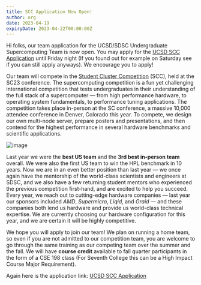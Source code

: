 ```yaml
---
title: SCC Application Now Open!
author: org
date: 2023-04-19
expiryDate: 2023-04-22T00:00:00Z
---
```


Hi folks, our team application for the UCSD/SDSC Undergraduate Supercomputing Team is now open. You may apply for the [UCSD SCC Application](https://na.eventscloud.com/ereg/newreg.php?eventid=746928&.) until Friday night (If you found out for example on Saturday see if you can still apply anyways). We encourage you to apply!

Our team will compete in the [Student Cluster Competition](https://www.studentclustercompetition.us/) (SCC), held at the SC23 conference. The supercomputing competition is a fun yet challenging international competition that tests undergraduates in their understanding of the full stack of a supercomputer — from high performance hardware, to operating system fundamentals, to performance tuning applications. The competition takes place in-person at the SC conference, a massive 10,000 attendee conference in Denver, Colorado this year. To compete, we design our own multi-node server, prepare posters and presentations, and then contend for the highest performance in several hardware benchmarks and scientific applications. 

![image](/images/SC23Logo.png)

Last year we were the **best US team** and the **3rd best in-person team** overall. We were also the first US team to win the HPL benchmark in 10 years. Now we are in an even better position than last year — we once again have the mentorship of the world-class scientists and engineers at SDSC, and we also have a few returning student mentors who experienced the previous competition first-hand, and are excited to help you succeed. Every year, we reach out to cutting-edge hardware companies — last year our sponsors included *AMD*, *Supermicro*, *Liqid*, and *Graid* — and these companies both lend us hardware and provide us world-class technical expertise. We are currently choosing our hardware configuration for this year, and we are certain it will be highly competitive.

We hope you will apply to join our team! We plan on running a home team, so even if you are not admitted to our competition team, you are welcome to go through the same training as our competing team over the summer and the fall. We will have **course credit** available to fall quarter participants in the form of a CSE 198 class (For Seventh College this can be a High Impact Course Major Requirement).

Again here is the application link: [UCSD SCC Application](https://na.eventscloud.com/ereg/newreg.php?eventid=746928&.)
